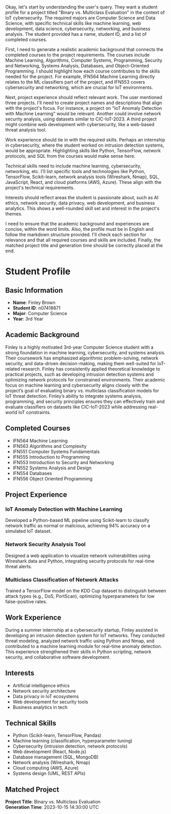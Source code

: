 <think>
Okay, let's start by understanding the user's query. They want a student profile for a project titled "Binary vs. Multiclass Evaluation" in the context of IoT cybersecurity. The required majors are Computer Science and Data Science, with specific technical skills like machine learning, web development, data science, cybersecurity, networking, and business analysis. The student provided has a name, student ID, and a list of completed courses.

First, I need to generate a realistic academic background that connects the completed courses to the project requirements. The courses include Machine Learning, Algorithms, Computer Systems, Programming, Security and Networking, Systems Analysis, Databases, and Object-Oriented Programming. I should highlight how each course contributes to the skills needed for the project. For example, IFN564 Machine Learning directly relates to the ML classifiers part of the project, and IFN553 covers cybersecurity and networking, which are crucial for IoT environments.

Next, project experience should reflect relevant work. The user mentioned three projects. I'll need to create project names and descriptions that align with the project's focus. For instance, a project on "IoT Anomaly Detection with Machine Learning" would be relevant. Another could involve network security analysis, using datasets similar to CIC-IoT-2023. A third project might combine web development with cybersecurity, like a web-based threat analysis tool.

Work experience should tie in with the required skills. Perhaps an internship in cybersecurity, where the student worked on intrusion detection systems, would be appropriate. Highlighting skills like Python, TensorFlow, network protocols, and SQL from the courses would make sense here.

Technical skills need to include machine learning, cybersecurity, networking, etc. I'll list specific tools and technologies like Python, TensorFlow, Scikit-learn, network analysis tools (Wireshark, Nmap), SQL, JavaScript, React, and cloud platforms (AWS, Azure). These align with the project's technical requirements.

Interests should reflect areas the student is passionate about, such as AI ethics, network security, data privacy, web development, and business analytics. This shows a well-rounded skill set and interest in the project's themes.

I need to ensure that the academic background and experiences are concise, within the word limits. Also, the profile must be in English and follow the markdown structure provided. I'll check each section for relevance and that all required courses and skills are included. Finally, the matched project title and generation time should be correctly placed at the end.
</think>

# Student Profile  

## Basic Information  
- **Name**: Finley Brown  
- **Student ID**: n07418871  
- **Major**: Computer Science  
- **Year**: 3rd Year  

## Academic Background  
Finley is a highly motivated 3rd-year Computer Science student with a strong foundation in machine learning, cybersecurity, and systems analysis. Their coursework has emphasized algorithmic problem-solving, network security, and data-driven decision-making, making them well-suited for IoT-related research. Finley has consistently applied theoretical knowledge to practical projects, such as developing intrusion detection systems and optimizing network protocols for constrained environments. Their academic focus on machine learning and cybersecurity aligns closely with the project’s goal of evaluating binary vs. multiclass classification models for IoT threat detection. Finley’s ability to integrate systems analysis, programming, and security principles ensures they can effectively train and evaluate classifiers on datasets like CIC-IoT-2023 while addressing real-world IoT constraints.  

## Completed Courses  
- IFN564 Machine Learning  
- IFN563 Algorithms and Complexity  
- IFN551 Computer Systems Fundamentals  
- IFN555 Introduction to Programming  
- IFN553 Introduction to Security and Networking  
- IFN552 Systems Analysis and Design  
- IFN554 Databases  
- IFN556 Object Oriented Programming  

## Project Experience  
### IoT Anomaly Detection with Machine Learning  
Developed a Python-based ML pipeline using Scikit-learn to classify network traffic as normal or malicious, achieving 94% accuracy on a simulated IoT dataset.  

### Network Security Analysis Tool  
Designed a web application to visualize network vulnerabilities using Wireshark data and Python, integrating security protocols for real-time threat alerts.  

### Multiclass Classification of Network Attacks  
Trained a TensorFlow model on the KDD Cup dataset to distinguish between attack types (e.g., DoS, PortScan), optimizing hyperparameters for low false-positive rates.  

## Work Experience  
During a summer internship at a cybersecurity startup, Finley assisted in developing an intrusion detection system for IoT networks. They conducted threat modeling, analyzed network traffic using Python and Nmap, and contributed to a machine learning module for real-time anomaly detection. This experience strengthened their skills in Python scripting, network security, and collaborative software development.  

## Interests  
- Artificial intelligence ethics  
- Network security architecture  
- Data privacy in IoT ecosystems  
- Web development for security tools  
- Business analytics in tech  

## Technical Skills  
- Python (Scikit-learn, TensorFlow, Pandas)  
- Machine learning (classification, hyperparameter tuning)  
- Cybersecurity (intrusion detection, network protocols)  
- Web development (React, Node.js)  
- Database management (SQL, MongoDB)  
- Network analysis (Wireshark, Nmap)  
- Cloud computing (AWS, Azure)  
- Systems design (UML, REST APIs)  

## Matched Project  
**Project Title**: Binary vs. Multiclass Evaluation  
**Generation Time**: 2023-10-15 14:30:00 UTC